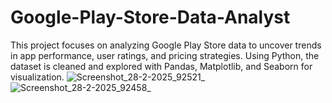 # Google-Play-Store-Data-Analyst
This project focuses on analyzing Google Play Store data to uncover trends in app performance, user ratings, and pricing strategies. Using Python, the dataset is cleaned and explored with Pandas, Matplotlib, and Seaborn for visualization.
![Screenshot_28-2-2025_92521_](https://github.com/user-attachments/assets/07ab1d4c-3e22-4923-8791-b6bac62c0968)
![Screenshot_28-2-2025_92458_](https://github.com/user-attachments/assets/135520c0-e4e2-4879-8c8b-060c16b251ee)
